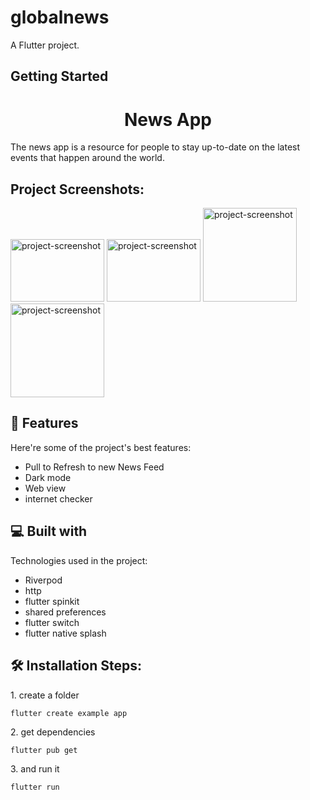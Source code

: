 # globalnews

A Flutter project.

## Getting Started



<h1 align="center" id="title">News App</h1>



<p id="description">The news app is a resource for people to stay up-to-date on the latest events that happen around the world.</p>

<h2>Project Screenshots:</h2>

<img src="https://i.postimg.cc/5td8VNYg/Screenshot-2023-04-10-10-05-11-880-com-example-globalnews.jpg" alt="project-screenshot" width="150" height="100/">

<img src="https://i.postimg.cc/rFs1GH21/Screenshot-2023-04-10-10-04-21-183-com-example-globalnews.jpg" alt="project-screenshot" width="150" height="100/">

<img src="https://i.postimg.cc/nhQqgQzM/Screenshot-2023-04-10-10-04-42-092-com-example-globalnews.jpg" alt="project-screenshot" width="150" height="150/">

<img src="https://i.postimg.cc/FKy3s504/Screenshot-2023-04-10-10-05-01-503-com-example-globalnews.jpg" alt="project-screenshot" width="150" height="150/">

  
  
<h2>🧐 Features</h2>

Here're some of the project's best features:

*   Pull to Refresh to new News Feed
*   Dark mode
*   Web view
*   internet checker

  
  
<h2>💻 Built with</h2>

Technologies used in the project:

*   Riverpod
*   http
*   flutter spinkit
*   shared preferences
*   flutter switch
*   flutter native splash


<h2>🛠️ Installation Steps:</h2>

<p>1. create a folder</p>

```
flutter create example app
```

<p>2. get dependencies</p>

```
flutter pub get
```

<p>3. and run it</p>

```
flutter run
```

